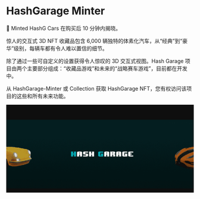 # HashGarage Minter

🚨 Minted HashG Cars 在购买后 10 分钟内揭晓。

惊人的交互式 3D NFT 收藏品包含 6,000 辆独特的体素化汽车，从“经典”到“豪华”级别，每辆车都有令人难以置信的细节。

除了通过一些可自定义的设置获得令人惊叹的 3D 交互式视图。Hash Garage 项目由两个主要部分组成：“收藏品游戏”和未来的“战略赛车游戏”，目前都在开发中。

从 HashGarage-Minter 或 Collection 获取 HashGarage NFT，您有权访问该项目的这些和所有未来功能。

![nft](413213.png)
